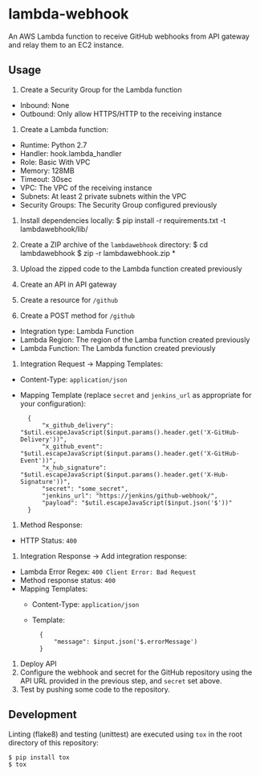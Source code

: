 # lambda-webhook

An AWS Lambda function to receive GitHub webhooks from API gateway and relay them to an EC2 instance.


## Usage

1. Create a Security Group for the Lambda function
  - Inbound: None
  - Outbound: Only allow HTTPS/HTTP to the receiving instance

1. Create a Lambda function:
  - Runtime: Python 2.7
  - Handler: hook.lambda_handler
  - Role: Basic With VPC
  - Memory: 128MB
  - Timeout: 30sec
  - VPC: The VPC of the receiving instance
  - Subnets: At least 2 private subnets within the VPC
  - Security Groups: The Security Group configured previously

1. Install dependencies locally:
       $ pip install -r requirements.txt -t lambdawebhook/lib/

1. Create a ZIP archive of the `lambdawebhook` directory:
       $ cd lambdawebhook
       $ zip -r lambdawebhook.zip *

1. Upload the zipped code to the Lambda function created previously
1. Create an API in API gateway
1. Create a resource for `/github`
1. Create a POST method for `/github`
  - Integration type: Lambda Function
  - Lambda Region: The region of the Lamba function created previously
  - Lambda Function: The Lambda function created previously

1. Integration Request -> Mapping Templates:
  - Content-Type: `application/json`
  - Mapping Template (replace `secret` and `jenkins_url` as appropriate for your configuration):

          {
              "x_github_delivery": "$util.escapeJavaScript($input.params().header.get('X-GitHub-Delivery'))",
              "x_github_event": "$util.escapeJavaScript($input.params().header.get('X-GitHub-Event'))",
              "x_hub_signature": "$util.escapeJavaScript($input.params().header.get('X-Hub-Signature'))",
              "secret": "some_secret",
              "jenkins_url": "https://jenkins/github-webhook/",
              "payload": "$util.escapeJavaScript($input.json('$'))"
          }

1. Method Response:
  - HTTP Status: `400`

1. Integration Response -> Add integration response:
  - Lambda Error Regex: `400 Client Error: Bad Request`
  - Method response status: `400`
  - Mapping Templates:
    - Content-Type: `application/json`
    - Template:

            {
                "message": $input.json('$.errorMessage')
            }

1. Deploy API
1. Configure the webhook and secret for the GitHub repository using the API URL provided in the previous step, and `secret` set above.
1. Test by pushing some code to the repository.

## Development

Linting (flake8) and testing (unittest) are executed using `tox` in the root directory of this repository:

    $ pip install tox
    $ tox
